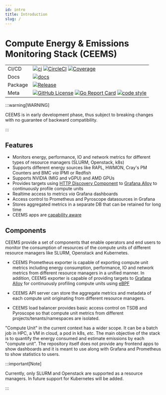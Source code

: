 ```yaml
---
id: intro
title: Introduction
slug: /
---
```


# Compute Energy & Emissions Monitoring Stack (CEEMS)
<!-- markdown-link-check-disable -->

|         |                                                                                                                                                                                                                                                                                                                                                                                                                 |
| ------- | --------------------------------------------------------------------------------------------------------------------------------------------------------------------------------------------------------------------------------------------------------------------------------------------------------------------------------------------------------------------------------------------------------------- |
| CI/CD   | [![ci](https://github.com/mahendrapaipuri/ceems/actions/workflows/ci.yml/badge.svg?branch=main)](https://github.com/mahendrapaipuri/ceems/actions/workflows/ci.yml?query=branch%3Amain) [![CircleCI](https://dl.circleci.com/status-badge/img/circleci/8jSYT1wyKY8mKQRTqNLThX/TzM1Mr3AEAqmehnoCde19R/tree/main.svg?style=svg&circle-token=28db7268f3492790127da28e62e76b0991d59c8b)](https://dl.circleci.com/status-badge/redirect/circleci/8jSYT1wyKY8mKQRTqNLThX/TzM1Mr3AEAqmehnoCde19R/tree/main)  [![Coverage](https://img.shields.io/badge/Coverage-74.5%25-brightgreen)](https://github.com/mahendrapaipuri/ceems/actions/workflows/ci.yml?query=branch%3Amain)                                                                                          |
| Docs    | [![docs](https://img.shields.io/badge/docs-passing-green?style=flat&link=https://github.com/mahendrapaipuri/ceems/blob/main/README.md)](https://github.com/mahendrapaipuri/ceems/blob/main/README.md)                                                                                                                                                                                                                               |
| Package | [![Release](https://img.shields.io/github/v/release/mahendrapaipuri/ceems.svg?include_prereleases)](https://github.com/mahendrapaipuri/ceems/releases/latest)                                                                                                                                                                     |
| Meta    | [![GitHub License](https://img.shields.io/github/license/mahendrapaipuri/ceems)](https://github.com/mahendrapaipuri/ceems) [![Go Report Card](https://goreportcard.com/badge/github.com/mahendrapaipuri/ceems)](https://goreportcard.com/report/github.com/mahendrapaipuri/ceems) [![code style](https://img.shields.io/badge/code%20style-gofmt-blue.svg)](https://pkg.go.dev/cmd/gofmt) |

<!-- markdown-link-check-enable -->

:::warning[WARNING]

CEEMS is in early development phase, thus subject to breaking changes with no guarantee
of backward compatibility.

:::

## Features

- Monitors energy, performance, IO and network metrics for different types of resource
managers (SLURM, Openstack, k8s)
- Supports different energy sources like RAPL, HWMON, Cray's PM Counters and BMC _via_ IPMI or Redfish
- Supports NVIDIA (MIG and vGPU) and AMD GPUs
- Provides targets using [HTTP Discovery Component](https://grafana.com/docs/alloy/latest/reference/components/discovery/discovery.http/)
to [Grafana Alloy](https://grafana.com/docs/alloy/latest) to continuously profile compute units
- Realtime access to metrics _via_ Grafana dashboards
- Access control to Prometheus and Pyroscope datasources in Grafana
- Stores aggregated metrics in a separate DB that can be retained for long time
- CEEMS apps are [capability aware](https://tbhaxor.com/understanding-linux-capabilities/)

## Components

CEEMS provide a set of components that enable operators and end users to monitor the consumption of
resources of the compute units of different resource managers like SLURM, Openstack and
Kubernetes.

- CEEMS Prometheus exporter is capable of exporting compute unit metrics including energy
consumption, performance, IO and network metrics from different resource managers in a
unified manner. In addition, CEEMS exporter is capable of providing targets to
[Grafana Alloy](https://grafana.com/docs/alloy/latest/reference/components/discovery/discovery.http/)
for continuously profiling compute units using
[eBPF](https://grafana.com/docs/alloy/latest/reference/components/pyroscope/pyroscope.ebpf/)

- CEEMS API server can store the aggregate metrics and metadata of each compute unit
originating from different resource managers.

- CEEMS load balancer provides basic access control on TSDB and Pyroscope so that compute unit metrics
from different projects/tenants/namespaces are isolated.

"Compute Unit" in the current context has a wider scope. It can be a batch job in HPC,
a VM in cloud, a pod in k8s, *etc*. The main objective of the stack is to quantify
the energy consumed and estimate emissions by each "compute unit". The repository itself
does not provide any frontend apps to show dashboards and it is meant to use along
with Grafana and Prometheus to show statistics to users.

:::important[Note]

Currently, only SLURM and Openstack are supported as a resource managers. In future support
for Kubernetes will be added.

:::
